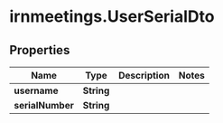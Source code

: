 # irnmeetings.UserSerialDto

## Properties

Name | Type | Description | Notes
------------ | ------------- | ------------- | -------------
**username** | **String** |  | 
**serialNumber** | **String** |  | 


